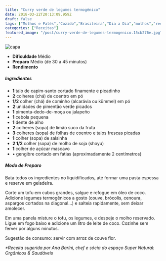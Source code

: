 ```yaml
---
title: "Curry verde de legumes termogênico"
date: 2018-03-22T20:13:09.959Z
draft: false
tags: ["Molhos e Patês","Cozido","Brasileira","Dia a Dia","molhos","receita"]
categories: ["Receitas"]
featured_image: "/post/curry-verde-de-legumes-termogenico.15cb276e.jpg"
---
```


![capa](/post/curry-verde-de-legumes-termogenico.15cb276e.jpg)

*   **Dificuldade** Médio
*   **Preparo** Médio (de 30 a 45 minutos)
*   **Rendimento**

##### Ingredientes

*   **1** talo de capim-santo cortado finamente e picadinho
*   **2** colheres (chá) de coentro em pó
*   **1/2** colher (chá) de cominho (alcarávia ou kümmel) em pó
*   **2** unidades de pimentão verde picados
*   **1** pimenta-dedo-de-moça ou jalapeño
*   **1** cebola pequena
*   **1** dente de alho
*   **2** colheres (sopa) de limão suco da fruta
*   **3** colheres (sopa) de folhas de coentro e talos frescas picadas
*   **1** colher (sopa) de salsinha
*   **2 1/2** colher (sopa) de molho de soja (shoyu)
*   **1** colher de açúcar mascavo
*   • gengibre cortado em fatias (aproximadamente 2 centímetros)

##### Modo de Preparo

Bata todos os ingredientes no liquidificados, até formar uma pasta espessa e reserve em geladeira.

Corte um tofu em cubos grandes, salgue e refogue em óleo de coco. Adicione legumes termogênicos a gosto (couve, brócolis, cenoura, aspargos cortados na diagonal…) e salteia rapidamente, sem deixar amolecer.

Em uma panela misture o tofu, os legumes, e despeje o molho reservado. Ligue em fogo baixo e adicione um litro de leite de coco. Cozinhe sem ferver por alguns minutos.

Sugestão de consumo: servir com arroz de couve flor.

_*Receita sugerida por Ana Baríni, chef e sócia do espaço Super Natural: Orgânicos & Saudáveis_
